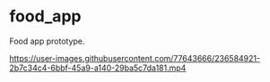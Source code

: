 # food_app

Food app prototype.

https://user-images.githubusercontent.com/77643666/236584921-2b7c34c4-6bbf-45a9-a140-29ba5c7da181.mp4
